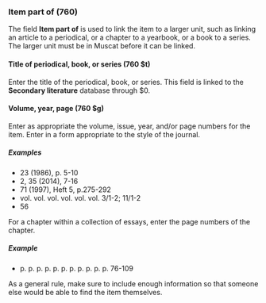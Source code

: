 ### Item part of (760)

The field **Item part of** is used to link the item to a larger unit, such as linking an article to a periodical, or a chapter to a yearbook, or a book to a series. The larger unit must be in Muscat before it can be linked.

#### Title of periodical, book, or series (760 $t)

Enter the title of the periodical, book, or series. This field is linked to the **Secondary literature** database through $0.

#### Volume, year, page (760 $g)

Enter as appropriate the volume, issue, year, and/or page numbers for the item. Enter in a form appropriate to the style of the journal.

##### Examples

- 23 (1986), p. 5-10
- 2, 35 (2014), 7-16
- 71 (1997), Heft 5, p.275-292
- vol. vol. vol. vol. vol. vol. 3/1-2; 11/1-2
- 56

For a chapter within a collection of essays, enter the page numbers of the chapter.

##### Example

- p. p. p. p. p. p. p. p. p. p. p. 76-109

As a general rule, make sure to include enough information so that someone else would be able to find the item themselves.
